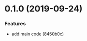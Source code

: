 # 0.1.0 (2019-09-24)


### Features

* add main code ([8450b0c](https://github.com/megazazik/react-context-refs/commit/8450b0c))



